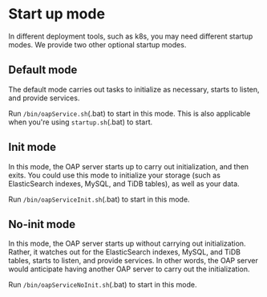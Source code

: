 # Start up mode
In different deployment tools, such as k8s, you may need different startup modes.
We provide two other optional startup modes.

## Default mode
The default mode carries out tasks to initialize as necessary, starts to listen, and provide services. 

Run `/bin/oapService.sh`(.bat) to start in this mode. This is also applicable when you're using `startup.sh`(.bat) to start.

## Init mode
In this mode, the OAP server starts up to carry out initialization, and then exits.
You could use this mode to initialize your storage (such as ElasticSearch indexes, MySQL, and TiDB tables),
as well as your data.

Run `/bin/oapServiceInit.sh`(.bat) to start in this mode.

## No-init mode
In this mode, the OAP server starts up without carrying out initialization. Rather, it watches out for the ElasticSearch indexes, MySQL, and TiDB tables,
starts to listen, and provide services. In other words, the OAP server would anticipate having another OAP server to carry out the initialization.

Run `/bin/oapServiceNoInit.sh`(.bat) to start in this mode.

